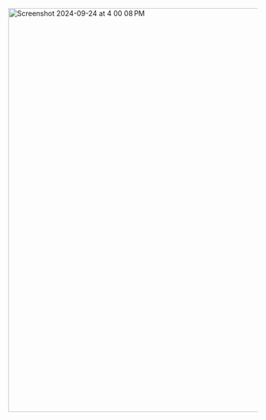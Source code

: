 
<img width="817" alt="Screenshot 2024-09-24 at 4 00 08 PM" src="https://github.com/user-attachments/assets/c165274f-ac30-472e-b486-c42e32b9f0ce">
